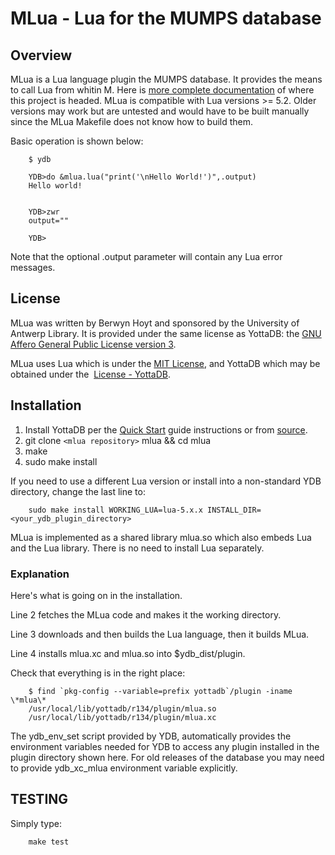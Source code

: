 # MLua - Lua for the MUMPS database

## Overview

MLua is a Lua language plugin the MUMPS database. It provides the means to call Lua from whitin M. Here is [more complete documentation](https://dev.anet.be/doc/brocade/mlua/html/index.html) of where this project is headed. MLua is compatible with Lua versions >= 5.2. Older versions may work but are untested and would have to be built manually since the MLua Makefile does not know how to build them.

Basic operation is shown below:

```shell
    $ ydb

    YDB>do &mlua.lua("print('\nHello World!')",.output)
    Hello world!


    YDB>zwr
    output=""

    YDB>
```

Note that the optional .output parameter will contain any Lua error messages.

## License

MLua was written by Berwyn Hoyt and sponsored by the University of Antwerp Library. It is provided under the same license as YottaDB: the [GNU Affero General Public License version 3](https://www.gnu.org/licenses/agpl-3.0.txt).

MLua uses Lua which is under the [MIT License](https://www.lua.org/license.html), and YottaDB which may be obtained under the  [License - YottaDB](https://yottadb.com/product/license/).

## Installation

1. Install YottaDB per the
   [Quick Start](https://docs.yottadb.com/MultiLangProgGuide/MultiLangProgGuide.html#quick-start)
   guide instructions or from [source](https://gitlab.com/YottaDB/DB/YDB).
2. git clone `<mlua repository>` mlua && cd mlua
3. make
4. sudo make install

If you need to use a different Lua version or install into a non-standard YDB directory, change the last line to:

```shell
    sudo make install WORKING_LUA=lua-5.x.x INSTALL_DIR=<your_ydb_plugin_directory>
```

MLua is implemented as a shared library mlua.so which also embeds Lua and the Lua library. There is no need to install Lua separately.

### Explanation

Here's what is going on in the installation.

Line 2 fetches the MLua code and makes it the working directory.

Line 3 downloads and then builds the Lua language, then it builds MLua.

Line 4 installs mlua.xc and mlua.so into $ydb_dist/plugin.

Check that everything is in the right place:

```shell
    $ find `pkg-config --variable=prefix yottadb`/plugin -iname \*mlua\*
    /usr/local/lib/yottadb/r134/plugin/mlua.so
    /usr/local/lib/yottadb/r134/plugin/mlua.xc
```

The ydb_env_set script provided by YDB, automatically provides the environment
variables needed for YDB to access any plugin installed in the plugin directory shown here.
For old releases of the database you may need to provide
ydb_xc_mlua environment variable explicitly.

## TESTING

Simply type:

```shell
    make test
```
